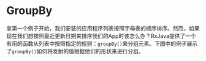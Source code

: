 # GroupBy

拿第一个例子开始，我们安装的应用程序列表按照字母表的顺序排序。然而，如果现在我们想按照最近更新日期来排序我们的App时该怎么办？RxJava提供了一个有用的函数从列表中按照指定的规则：`groupBy()`来分组元素。下图中的例子展示了`groupBy()`如何将发射的值根据他们的形状来进行分组。

